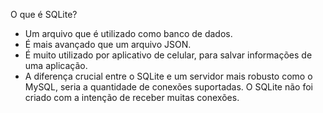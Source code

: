 O que é SQLite?
- Um arquivo que é utilizado como banco de dados.
- É mais avançado que um arquivo JSON.
- É muito utilizado por aplicativo de celular, para salvar informações de uma aplicação.
- A diferença crucial entre o SQLite e um servidor mais robusto como o MySQL, seria a quantidade de conexões suportadas. O SQLite não foi criado com a intenção de receber muitas conexões.
